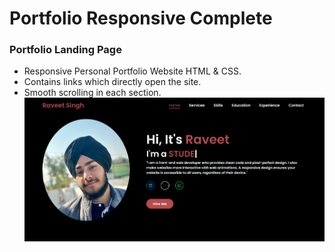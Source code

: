 # Portfolio Responsive Complete
### Portfolio Landing Page

- Responsive Personal Portfolio Website HTML & CSS.
- Contains links which directly open the site.
- Smooth scrolling in each section.
![preview img](/preview.png)

